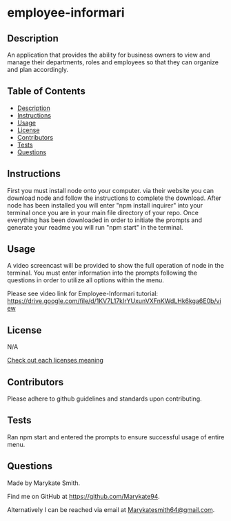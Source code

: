 # employee-informari

## Description
  An application that provides the ability for business owners to view and manage their departments, roles and employees so that they can organize and plan accordingly. 

  ## Table of Contents
  - [Description](#description)
  - [Instructions](#instructions)
  - [Usage](#usage)
  - [License](#license)
  - [Contributors](#contributors)
  - [Tests](#tests)
  - [Questions](#questions)

  ## Instructions 
  First you must install node onto your computer. via their website you can download node and follow the instructions to complete the download. After node has been installed you will enter "npm install inquirer" into your terminal once you are in your main file directory of your repo. Once everything has been downloaded in order to initiate the prompts and generate your readme you will run "npm start" in the terminal. 

  ## Usage
  A video screencast will be provided to show the full operation of node in the terminal. You must enter information into the prompts following the questions in order to utilize all options within the menu.
  
  
  Please see video link for Employee-Informari tutorial: https://drive.google.com/file/d/1KV7L17kIrYUxunVXFnKWdLHk6kga6E0b/view

  ## License
  N/A

 
  [Check out each licenses meaning](https://docs.github.com/en/github/creating-cloning-and-archiving-repositories/creating-a-repository-on-github/licensing-a-repository)

  ## Contributors
  Please adhere to github guidelines and standards upon contributing. 

  ## Tests
  Ran npm start and entered the prompts to ensure successful usage of entire menu. 

  ## Questions
  Made by Marykate Smith. 


  Find me on GitHub at https://github.com/Marykate94. 


  Alternatively I can be reached via email at Marykatesmith64@gmail.com.

